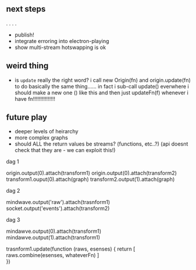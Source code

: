
next steps
------------
. . . .
- publish!
- integrate erroring into electron-playing
- show multi-stream hotswapping is ok

weird thing
------------
- is `update` really the right word?
i call new Origin(fn) and origin.update(fn)
to do basically the same thing......
in fact i sub-call update() everwhere
i should make a new one () like this and then just
updateFn(f) whenever i have fn!!!!!!!!!!!!!!!


future play
------------
- deeper levels of heirarchy
- more complex graphs
- should ALL the return values be streams? (functions, etc..?) (api doesnt check that they are - we can exploit this!)








dag
1

origin.output(0).attach(transform1)
origin.output(0).attach(transform2)
transform1.ouput(0).attach(graph)
transform2.output(1).attach(graph)

dag
2

mindwave.output('raw').attach(trasnform1)
socket.output('events').attach(transform2)


dag
3

mindawve.output(0).attach(transform1)
mindawve.output(1).attach(transform1)

trasnform1.update(function (raws, esenses) {
    return [
        raws.combine(esenses, whateverFn)
    ]   
})

